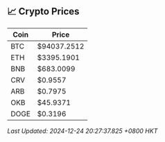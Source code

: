 ## 📈 Crypto Prices

| Coin | Price |
| ---- | ----- |
| BTC | $94037.2512 |
| ETH | $3395.1901 |
| BNB | $683.0099 |
| CRV | $0.9557 |
| ARB | $0.7975 |
| OKB | $45.9371 |
| DOGE | $0.3196 |

_Last Updated: 2024-12-24 20:27:37.825 +0800 HKT_